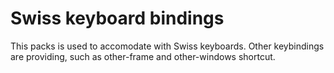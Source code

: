 # Swiss keyboard bindings

This packs is used to accomodate with Swiss keyboards. Other keybindings are providing, such as other-frame and other-windows shortcut.

